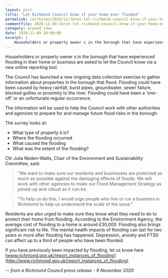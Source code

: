 ```yaml
---
layout: post
title: "Let Richmond Council know if your home ever flooded"
permalink: /archives/2020/11/lbrut-let-richmond-council-know-if-your-home-ever-flooded.html
commentfile: 2020-11-09-lbrut-let-richmond-council-know-if-your-home-ever-flooded
category: around_town
date: 2020-11-09 10:00:00
excerpt: |
    Householders or property owner s in the borough that have experienced flooding in their home or business are asked to let the Council know via a new online reporting tool.
---
```


Householders or property owner s in the borough that have experienced flooding in their home or business are asked to let the Council know via a new online reporting tool.

The Council has launched a new ongoing data collection exercise to gather information about properties in the borough that flood. Flooding could have been caused by heavy rainfall, burst pipes, groundwater, sewer failure, blocked gullies or proximity to the river. Flooding could have been a 'one-off' or an unfortunate regular occurrence.

The information will be used to help the Council work with other authorities and agencies to prepare for and manage future flood risks in the borough.

The survey looks at:

- What type of property it is?
- Where the flooding occurred
- What caused the flooding
- What was the extent of the flooding?

Cllr Julia Neden-Watts, Chair of the Environment and Sustainability Committee, said:

> "We want to make sure our residents and businesses are protected as much as possible against the damaging effects of floods. We will work with other agencies to make our Flood Management Strategy as joined-up and robust as it can be.

> "To help us do this, I would urge people who live or run a business in Richmond to help us understand the scale of the issue."

Residents are also urged to make sure they know what they need to do to protect their home from flooding. According to the Environment Agency, the average cost of flooding to a home is around &pound;30,000. Flooding also brings significant risk to life. The mental health impacts of flooding can last for two years or more after flooding has happened. Depression, anxiety and PTSD can affect up to a third of people who have been flooded.

If you have previously been impacted by flooding, let us know here [www.richmond.gov.uk/report_instances_of_flooding](http://www.richmond.gov.uk/report_instances_of_flooding)


<cite>-- from a Richmond Council press release - 9 November 2020</cite>
